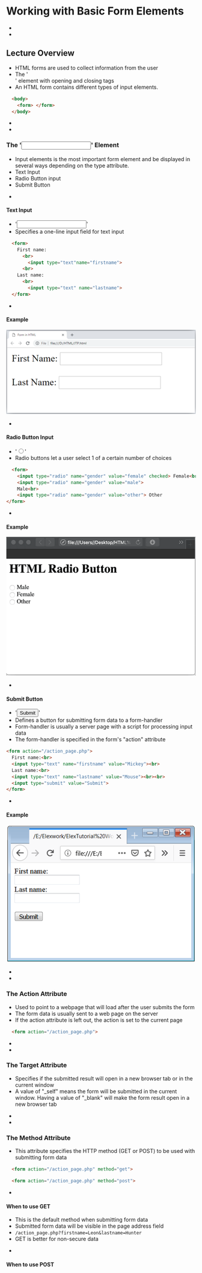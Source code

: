 # Working with Basic Form Elements



-
-
## Lecture Overview
* HTML forms are used to collect information from the user
* The '<form>' element  with opening and closing tags
* An HTML form contains different types of input elements.


```HTML
  <body>
    <form> </form>
  </body>
```




-
-
### The '<input>' Element
* Input elements is the most important form element and be displayed in several ways depending on the type attribute.
* Text Input
* Radio Button input
* Submit Button




-
#### Text Input
* '<input type = "text">'
* Specifies a one-line input field for text input

```HTML
  <form>
    First name:
      <br>
        <input type="text"name="firstname">
      <br>
    Last name:
      <br>
        <input type="text" name="lastname">
  </form>
```



-
#### Example
<img src="name-form.png">



-
#### Radio Button Input
* '<input type="radio">'
* Radio buttons let a user select 1 of a certain number of choices

```HTML
  <form>
    <input type="radio" name="gender" value="female" checked> Female<br>
    <input type="radio" name="gender" value="male">
    Male<br>
    <input type="radio" name="gender" value="other"> Other
</form>
```


-
#### Example

<img src="gender-form.gif.png">



-
#### Submit Button
* '<input type="submit">'
* Defines a button for submitting form data to a form-handler
* Form-handler is usually a server page with a script for processing input data
* The form-handler is specified in the form's "action" attribute

```HTML
<form action="/action_page.php">
  First name:<br>
  <input type="text" name="firstname" value="Mickey"><br>
  Last name:<br>
  <input type="text" name="lastname" value="Mouse"><br><br>
  <input type="submit" value="Submit">
</form>
```


-
#### Example

<img src="submit-button.png">




-
-
### The Action Attribute
* Used to point to a webpage that will load after the user submits the form
* The form data is usually sent to a web page on the server
* If the action attribute is left out, the action is set to the current page

```HTML
  <form action="/action_page.php">
```


-
-
### The Target Attribute
* Specifies if the submitted result will open in a new browser tab or in the current window
* A value of "_self" means the form will be submitted in the current window. Having a value of "_blank" will make the form result open in a new browser tab


-
-
### The Method Attribute
* This attribute specifies the HTTP method (GET or POST) to be used with submitting form data

```HTML
  <form action="/action_page.php" method="get">
```
```HTML
  <form action="/action_page.php" method="post">
```

-
#### When to use GET
* This is the default method when submitting form data
* Submitted form data will be visible in the page address field
* `/action_page.php?firstname=Leon&lastname=Hunter`
* GET is better for non-secure data


-
#### When to use POST
